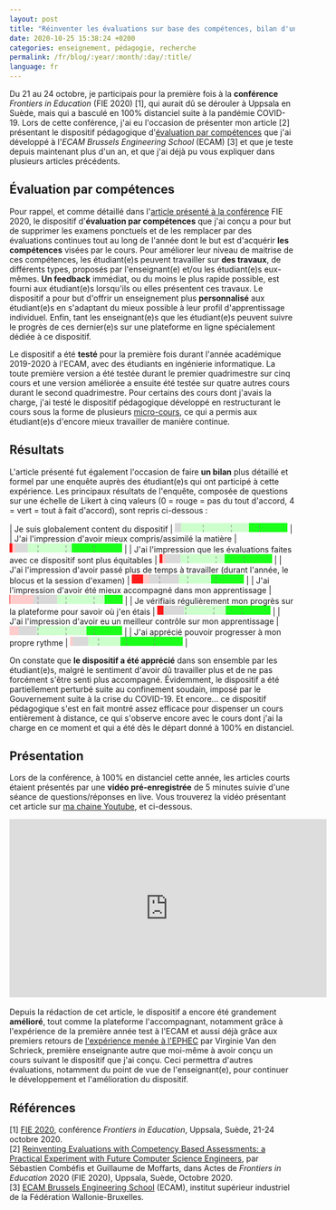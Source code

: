 ```yaml
---
layout: post
title: "Réinventer les évaluations sur base des compétences, bilan d'une expérience avec de futurs ingénieurs en informatique"
date: 2020-10-25 15:38:24 +0200
categories: enseignement, pédagogie, recherche
permalink: /fr/blog/:year/:month/:day/:title/
language: fr
---
```


Du 21 au 24 octobre, je participais pour la première fois à la **conférence** _Frontiers in Education_ (FIE 2020) [1], qui aurait dû se dérouler à Uppsala en Suède, mais qui a basculé en 100% distanciel suite à la pandémie COVID-19. Lors de cette conférence, j'ai eu l'occasion de présenter mon article [2] présentant le dispositif pédagogique d'[évaluation par compétences](/fr/blog/2019/10/25/evaluation-par-competences-une-experience-pedagogique-a-lecam/) que j'ai développé à l'_ECAM Brussels Engineering School_ (ECAM) [3] et que je teste depuis maintenant plus d'un an, et que j'ai déjà pu vous expliquer dans plusieurs articles précédents.

## Évaluation par compétences

Pour rappel, et comme détaillé dans l'[article présenté à la conférence](/files/publi/combefis-fie2020-1.pdf) FIE 2020, le dispositif d'**évaluation par compétences** que j'ai conçu a pour but de supprimer les examens ponctuels et de les remplacer par des évaluations continues tout au long de l'année dont le but est d'acquérir **les compétences** visées par le cours. Pour améliorer leur niveau de maitrise de ces compétences, les étudiant(e)s peuvent travailler sur **des travaux**, de différents types, proposés par l'enseignant(e) et/ou les étudiant(e)s eux-mêmes. **Un feedback** immédiat, ou du moins le plus rapide possible, est fourni aux étudiant(e)s lorsqu'ils ou elles présentent ces travaux. Le dispositif a pour but d'offrir un enseignement plus **personnalisé** aux étudiant(e)s en s'adaptant du mieux possible à leur profil d'apprentissage individuel. Enfin, tant les enseignant(e)s que les étudiant(e)s peuvent suivre le progrès de ces dernier(e)s sur une plateforme en ligne spécialement dédiée à ce dispositif.

Le dispositif a été **testé** pour la première fois durant l'année académique 2019-2020 à l'ECAM, avec des étudiants en ingénierie informatique. La toute première version a été testée durant le premier quadrimestre sur cinq cours et une version améliorée a ensuite été testée sur quatre autres cours durant le second quadrimestre. Pour certains des cours dont j'avais la charge, j'ai testé le dispositif pédagogique développé en restructurant le cours sous la forme de plusieurs [micro-cours](/fr/blog/2020/02/03/le-micro-cours-une-solution-pratique-de-diversification-de-loffre-de-cours/), ce qui a permis aux étudiant(e)s d'encore mieux travailler de manière continue.

## Résultats

L'article présenté fut également l'occasion de faire **un bilan** plus détaillé et formel par une enquête auprès des étudiant(e)s qui ont participé à cette expérience. Les principaux résultats de l'enquête, composée de questions sur une échelle de Likert à cinq valeurs (0 = rouge = pas du tout d'accord, 4 = vert = tout à fait d'accord), sont repris ci-dessous :

| Je suis globalement content du dispositif | <img src="/images/blog/CBE-survey-2020-qA1.png" width="199" height="16" alt="Question A1"> |
| J'ai l'impression d'avoir mieux compris/assimilé la matière | <img src="/images/blog/CBE-survey-2020-qA2.png" width="199" height="16" alt="Question A2"> |
| J'ai l'impression que les évaluations faites avec ce dispositif sont plus équitables | <img src="/images/blog/CBE-survey-2020-qA3.png" width="199" height="16" alt="Question A3"> |
| J'ai l'impression d'avoir passé plus de temps à travailler (durant l'année, le blocus et la session d'examen) | <img src="/images/blog/CBE-survey-2020-qA4.png" width="198" height="16" alt="Question A4"> |
| J'ai l'impression d'avoir été mieux accompagné dans mon apprentissage | <img src="/images/blog/CBE-survey-2020-qA5.png" width="200" height="16" alt="Question A5"> |
| Je vérifiais régulièrement mon progrès sur la plateforme pour savoir où j'en étais | <img src="/images/blog/CBE-survey-2020-qA6.png" width="200" height="16" alt="Question A6"> |
| J'ai l'impression d'avoir eu un meilleur contrôle sur mon apprentissage | <img src="/images/blog/CBE-survey-2020-qA7.png" width="199" height="16" alt="Question A7"> |
| J'ai apprécié pouvoir progresser à mon propre rythme | <img src="/images/blog/CBE-survey-2020-qA8.png" width="199" height="16" alt="Question A8"> |

On constate que **le dispositif a été apprécié** dans son ensemble par les étudiant(e)s, malgré le sentiment d'avoir dû travailler plus et de ne pas forcément s'être senti plus accompagné. Évidemment, le dispositif a été partiellement perturbé suite au confinement soudain, imposé par le Gouvernement suite à la crise du COVID-19. Et encore... ce dispositif pédagogique s'est en fait montré assez efficace pour dispenser un cours entièrement à distance, ce qui s'observe encore avec le cours dont j'ai la charge en ce moment et qui a été dès le départ donné à 100% en distanciel.

## Présentation

Lors de la conférence, à 100% en distanciel cette année, les articles courts étaient présentés par une **vidéo pré-enregistrée** de 5 minutes suivie d'une séance de questions/réponses en live. Vous trouverez la vidéo présentant cet article sur [ma chaine Youtube](https://www.youtube.com/c/SébastienCombéfis), et ci-dessous.

<iframe width="560" height="315" src="https://www.youtube.com/embed/su1lCCqORbU" frameborder="0" allow="accelerometer; autoplay; clipboard-write; encrypted-media; gyroscope; picture-in-picture" allowfullscreen></iframe>

Depuis la rédaction de cet article, le dispositif a encore été grandement **amélioré**, tout comme la plateforme l'accompagnant, notamment grâce à l'expérience de la première année test à l'ECAM et aussi déjà grâce aux premiers retours de [l'expérience menée à l'EPHEC](/fr/blog/2020/09/06/les-etoiles-de-competence-sinvitent-a-lephec-cette-annee/) par Virginie Van den Schrieck, première enseignante autre que moi-même à avoir conçu un cours suivant le dispositif que j'ai conçu. Ceci permettra d'autres évaluations, notamment du point de vue de l'enseignant(e), pour continuer le développement et l'amélioration du dispositif.

## Références

[1] [FIE 2020](https://www.fie2020.org/), conférence _Frontiers in Education_, Uppsala, Suède, 21-24 octobre 2020.<br>
[2] [Reinventing Evaluations with Competency Based Assessments: a Practical Experiment with Future Computer Science Engineers](/files/publi/combefis-fie2020-1.pdf), par Sébastien Combéfis et Guillaume de Moffarts, dans Actes de _Frontiers in Education_ 2020 (FIE 2020), Uppsala, Suède, Octobre 2020.<br>
[3] [ECAM Brussels Engineering School](https://www.ecam.be) (ECAM), institut supérieur industriel de la Fédération Wallonie-Bruxelles.
